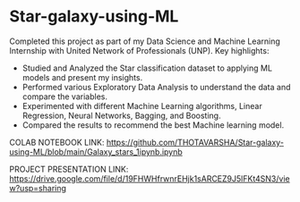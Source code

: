# Star-galaxy-using-ML
Completed this project as part of my Data Science and Machine Learning Internship with United Network of Professionals (UNP). Key highlights:
- Studied and Analyzed the Star classification dataset to applying ML models and present my insights. 
- Performed various Exploratory Data Analysis to understand the data and compare the variables.
- Experimented with different Machine Learning algorithms, Linear Regression, Neural Networks, Bagging, and Boosting.
- Compared the results to recommend the best Machine learning model. 

COLAB NOTEBOOK LINK:
https://github.com/THOTAVARSHA/Star-galaxy-using-ML/blob/main/Galaxy_stars_1ipynb.ipynb

PROJECT PRESENTATION LINK: 
https://drive.google.com/file/d/19FHWHfrwnrEHjk1sARCEZ9J5lFKt4SN3/view?usp=sharing
